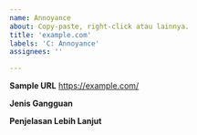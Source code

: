 ```yaml
---
name: Annoyance
about: Copy-paste, right-click atau lainnya.
title: 'example.com'
labels: 'C: Annoyance'
assignees: ''

---
```


**Sample URL**
https://example.com/

**Jenis Gangguan**
<!--
- Tidak bisa copy-paste
- Tidak bisa klik-kanan
- Lainnya
-->

**Penjelasan Lebih Lanjut**
<!-- Jika diperlukan, Anda dapat menjelaskannya secara rinci atau memberikan gambar screenshot.
If needed, you can describe it in detail or provide a screenshot image. -->
